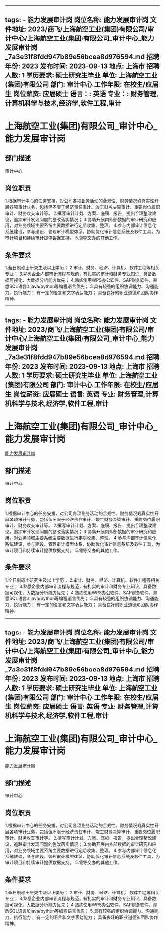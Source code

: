 
---
tags:
    - 能力发展审计岗
岗位名称: 能力发展审计岗
文件地址: 2023/商飞/上海航空工业(集团)有限公司/审计中心/上海航空工业(集团)有限公司_审计中心_能力发展审计岗_7a3e31f8fdd947b89e56bcea8d976594.md
招聘年份: 2023
发布时间: 2023-09-13
地点: 上海市
招聘人数: 1
学历要求: 硕士研究生毕业
单位: 上海航空工业(集团)有限公司
部门: 审计中心
工作年限: 在校生/应届生
岗位薪资: 应届硕士
语言：: 英语
专业：: 财务管理,计算机科学与技术,经济学,软件工程,审计
---

# 上海航空工业(集团)有限公司_审计中心_能力发展审计岗

## 部门描述

审计中心

## 岗位职责

1.根据审计中心的任务安排，对公司各项业务活动的合规性、财务情况的真实性开展各项审计业务，包括但不限于经济责任审计、竣工财务决算审计、重要岗位履职审计、财务收支审计等。 2.撰写审计计划、方案、底稿、报告，提出合理整改建议，追踪审计发现问题的整改落实情况；
 3.协助开展内外部数据的审计研究和应用，对业务领域主要系统主要数据进行定期收集、整理。 4.参与内部审计信息化系统建设，参与建设、管理审计模型体系，协助优化审计信息系统及软件工具，为审计项目和持续审计提供数据支持。 5.领导交办的其他工作。

 ## 条件要求

1.全日制硕士研究生及以上学历；
 2.审计、财务、经济、计算机、软件工程等相关专业；
 3.熟悉企业内部审计流程与规范，有扎实的审计和财务专业知识，具备数据可视化、大数据分析能力优先；
 4.熟练使用WPS办公软件、SAP财务软件，熟悉SQL语言和java/python等编程语言优先；
 5.具有较强的组织协调能力、沟通能力、执行能力；
有一定的语言和文字表达能力；
具备良好的职业道德和团队协作精神。

---
tags:
    - 能力发展审计岗
岗位名称: 能力发展审计岗
文件地址: 2023/商飞/上海航空工业(集团)有限公司/审计中心/上海航空工业(集团)有限公司_审计中心_能力发展审计岗_7a3e31f8fdd947b89e56bcea8d976594.md
招聘年份: 2023
发布时间: 2023-09-13
地点: 上海市
招聘人数: 1
学历要求: 硕士研究生毕业
单位: 上海航空工业(集团)有限公司
部门: 审计中心
工作年限: 在校生/应届生
岗位薪资: 应届硕士
语言: 英语
专业: 财务管理,计算机科学与技术,经济学,软件工程,审计
---

# 上海航空工业(集团)有限公司_审计中心_能力发展审计岗

[能力发展审计岗](http://zhaopin.comac.cc/zp/ct/out/position/positionDetail?planid=7a3e31f8fdd947b89e56bcea8d976594)

## 部门描述

审计中心

## 岗位职责

1.根据审计中心的任务安排，对公司各项业务活动的合规性、财务情况的真实性开展各项审计业务，包括但不限于经济责任审计、竣工财务决算审计、重要岗位履职审计、财务收支审计等。 2.撰写审计计划、方案、底稿、报告，提出合理整改建议，追踪审计发现问题的整改落实情况；
 3.协助开展内外部数据的审计研究和应用，对业务领域主要系统主要数据进行定期收集、整理。 4.参与内部审计信息化系统建设，参与建设、管理审计模型体系，协助优化审计信息系统及软件工具，为审计项目和持续审计提供数据支持。 5.领导交办的其他工作。

 ## 条件要求

1.全日制硕士研究生及以上学历；
 2.审计、财务、经济、计算机、软件工程等相关专业；
 3.熟悉企业内部审计流程与规范，有扎实的审计和财务专业知识，具备数据可视化、大数据分析能力优先；
 4.熟练使用WPS办公软件、SAP财务软件，熟悉SQL语言和java/python等编程语言优先；
 5.具有较强的组织协调能力、沟通能力、执行能力；
有一定的语言和文字表达能力；
具备良好的职业道德和团队协作精神。

---
tags:
    - 能力发展审计岗
岗位名称: 能力发展审计岗
文件地址: 2023/商飞/上海航空工业(集团)有限公司/审计中心/上海航空工业(集团)有限公司_审计中心_能力发展审计岗_7a3e31f8fdd947b89e56bcea8d976594.md
招聘年份: 2023
发布时间: 2023-09-13
地点: 上海市
招聘人数: 1
学历要求: 硕士研究生毕业
单位: 上海航空工业(集团)有限公司
部门: 审计中心
工作年限: 在校生/应届生
岗位薪资: 应届硕士
语言: 英语
专业: 财务管理,计算机科学与技术,经济学,软件工程,审计
---

# 上海航空工业(集团)有限公司_审计中心_能力发展审计岗

[能力发展审计岗](http://zhaopin.comac.cc/zp/ct/out/position/positionDetail?planid=7a3e31f8fdd947b89e56bcea8d976594)


## 部门描述

审计中心

## 岗位职责

1.根据审计中心的任务安排，对公司各项业务活动的合规性、财务情况的真实性开展各项审计业务，包括但不限于经济责任审计、竣工财务决算审计、重要岗位履职审计、财务收支审计等。 2.撰写审计计划、方案、底稿、报告，提出合理整改建议，追踪审计发现问题的整改落实情况；
 3.协助开展内外部数据的审计研究和应用，对业务领域主要系统主要数据进行定期收集、整理。 4.参与内部审计信息化系统建设，参与建设、管理审计模型体系，协助优化审计信息系统及软件工具，为审计项目和持续审计提供数据支持。 5.领导交办的其他工作。

 ## 条件要求

1.全日制硕士研究生及以上学历；
 2.审计、财务、经济、计算机、软件工程等相关专业；
 3.熟悉企业内部审计流程与规范，有扎实的审计和财务专业知识，具备数据可视化、大数据分析能力优先；
 4.熟练使用WPS办公软件、SAP财务软件，熟悉SQL语言和java/python等编程语言优先；
 5.具有较强的组织协调能力、沟通能力、执行能力；
有一定的语言和文字表达能力；
具备良好的职业道德和团队协作精神。
